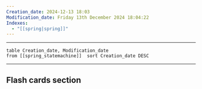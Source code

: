 ```yaml
---
Creation_date: 2024-12-13 18:03
Modification_date: Friday 13th December 2024 18:04:22
Indexes:
  - "[[spring|spring]]"
---
```


----



```dataview
table Creation_date, Modification_date
from [[spring_statemachine]]  sort Creation_date DESC
```























---
## Flash cards section
